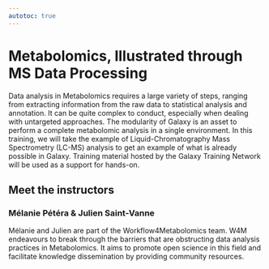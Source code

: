 ```yaml
---
autotoc: true
---
```


<slot name="/events/gcc2024/header" />
<div class="text-center">

# Metabolomics, Illustrated through MS Data Processing

</div>

Data analysis in Metabolomics requires a large variety of steps, ranging from extracting information from the raw data to statistical analysis and annotation. It can be quite complex to conduct, especially when dealing with untargeted approaches. The modularity of Galaxy is an asset to perform a complete metabolomic analysis in a single environment. In this training, we will take the example of Liquid-Chromatography Mass Spectrometry (LC-MS) analysis to get an example of what is already possible in Galaxy. Training material hosted by the Galaxy Training Network will be used as a support for hands-on.

## Meet the instructors

### Mélanie Pétéra & Julien Saint-Vanne

Mélanie and Julien are part of the Workflow4Metabolomics team. W4M endeavours to break through the barriers that are obstructing data analysis practices in Metabolomics. It aims to promote open science in this field and facilitate knowledge dissemination by providing community resources.